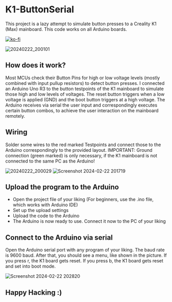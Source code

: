 # K1-ButtonSerial
This project is a lazy attempt to simulate button presses to a Creality K1 (Max) mainboard. This code works on all Arduino boards.

[![ko-fi](https://ko-fi.com/img/githubbutton_sm.svg)](https://ko-fi.com/X7X3UJC3Q)

![20240222_200101](https://github.com/timfischbach/K1-ButtonSerial/assets/59933715/3adc5839-b8d2-4edf-89e0-44a23ef52615)
## How does it work?
Most MCUs check their Button Pins for high or low voltage levels (mostly combined with input pullup resistors) to detect button presses.
I connected an Arduino Uno R3 to the button testpoints of the K1 mainboard to simulate those high and low levels of voltages.
The reset button triggers when a low voltage is applied (GND) and the boot button triggers at a high voltage.
The Arduino receives via serial the user input and correspondingly executes certain button combos, to achieve the user interaction on the mainboard remotely.
## Wiring
Solder some wires to the red marked Testpoints and connect those to the Arduino correspondingly to the provided layout.
IMPORTANT: Ground connection (green marked) is only necessary, if the K1 mainboard is not connected to the same PC as the Arduino!

![20240222_200029](https://github.com/timfischbach/K1-ButtonSerial/assets/59933715/f88ce5b3-b03a-4254-b426-e8ba6a85b61e)
![Screenshot 2024-02-22 201719](https://github.com/timfischbach/K1-ButtonSerial/assets/59933715/cfecf358-95ac-4efb-a315-d61c7f248483)
## Upload the program to the Arduino
- Open the project file of your liking (For beginners, use the .ino file, which works with Arduino IDE)
- Set up the upload settings
- Upload the code to the Arduino
- The Arduino is now ready to use. Connect it now to the PC of your liking
## Connect to the Arduino via serial
Open the Arduino serial port with any program of your liking. The baud rate is 9600 baud.
After that, you should see a menu, like shown in the picture. 
If you press r, the K1 board gets reset.
If you press b, the K1 board gets reset and set into boot mode.

![Screenshot 2024-02-22 202820](https://github.com/timfischbach/K1-ButtonSerial/assets/59933715/60431af9-9585-4144-a5cf-724a5e6bbf26)
## Happy Hacking :)
